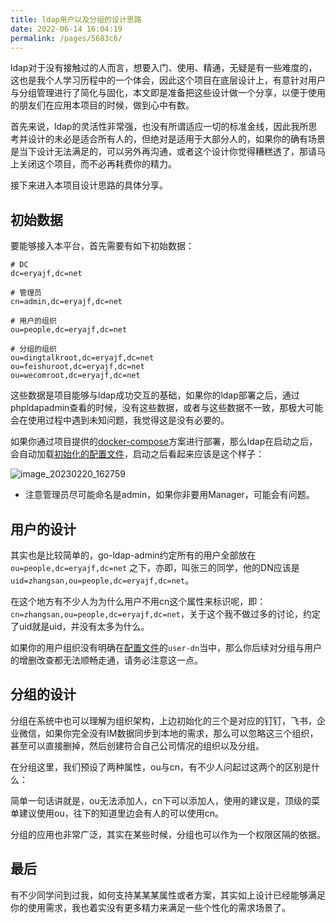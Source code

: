 ```yaml
---
title: ldap用户以及分组的设计思路
date: 2022-06-14 16:04:19
permalink: /pages/5683c6/
---
```


ldap对于没有接触过的人而言，想要入门、使用、精通，无疑是有一些难度的，这也是我个人学习历程中的一个体会，因此这个项目在底层设计上，有意针对用户与分组管理进行了简化与固化，本文即是准备把这些设计做一个分享，以便于使用的朋友们在应用本项目的时候，做到心中有数。

首先来说，ldap的灵活性非常强，也没有所谓适应一切的标准金线，因此我所思考并设计的未必是适合所有人的，但绝对是适用于大部分人的，如果你的确有场景是当下设计无法满足的，可以另外再沟通，或者这个设计你觉得糟糕透了，那请马上关闭这个项目，而不必再耗费你的精力。

接下来进入本项目设计思路的具体分享。

## 初始数据

要能够接入本平台，首先需要有如下初始数据：

```
# DC
dc=eryajf,dc=net

# 管理员
cn=admin,dc=eryajf,dc=net

# 用户的组织
ou=people,dc=eryajf,dc=net

# 分组的组织
ou=dingtalkroot,dc=eryajf,dc=net
ou=feishuroot,dc=eryajf,dc=net
ou=wecomroot,dc=eryajf,dc=net
```

这些数据是项目能够与ldap成功交互的基础，如果你的ldap部署之后，通过phpldapadmin查看的时候，没有这些数据，或者与这些数据不一致，那极大可能会在使用过程中遇到未知问题，我觉得这是没有必要的。

如果你通过项目提供的[docker-compose](/pages/f081dc/)方案进行部署，那么ldap在启动之后，会自动加载[初始化的配置文件](https://github.com/eryajf/go-ldap-admin/blob/main/docs/docker-compose/config/init.ldif)，启动之后看起来应该是这个样子：

![image_20230220_162759](https://cdn.staticaly.com/gh/eryajf/tu/main/img/image_20230220_162759.png)

- 注意管理员尽可能命名是admin，如果你非要用Manager，可能会有问题。

## 用户的设计

其实也是比较简单的，go-ldap-admin约定所有的用户全部放在 `ou=people,dc=eryajf,dc=net` 之下，亦即，叫张三的同学，他的DN应该是 `uid=zhangsan,ou=people,dc=eryajf,dc=net`。

在这个地方有不少人为为什么用户不用cn这个属性来标识呢，即：`cn=zhangsan,ou=people,dc=eryajf,dc=net`，关于这个我不做过多的讨论，约定了uid就是uid，并没有太多为什么。

如果你的用户组织没有明确在[配置文件](https://github.com/eryajf/go-ldap-admin/blob/main/config.yml)的`user-dn`当中，那么你后续对分组与用户的增删改查都无法顺畅走通，请务必注意这一点。

## 分组的设计

分组在系统中也可以理解为组织架构，上边初始化的三个是对应的钉钉，飞书，企业微信，如果你完全没有IM数据同步到本地的需求，那么可以忽略这三个组织，甚至可以直接删掉，然后创建符合自己公司情况的组织以及分组。

在分组这里，我们预设了两种属性，ou与cn，有不少人问起过这两个的区别是什么：

简单一句话讲就是，ou无法添加人，cn下可以添加人，使用的建议是，顶级的菜单建议使用ou，往下的知道里边会有人的可以使用cn。

分组的应用也非常广泛，其实在某些时候，分组也可以作为一个权限区隔的依据。

## 最后

有不少同学问到过我，如何支持某某某属性或者方案，其实如上设计已经能够满足你的使用需求，我也着实没有更多精力来满足一些个性化的需求场景了。